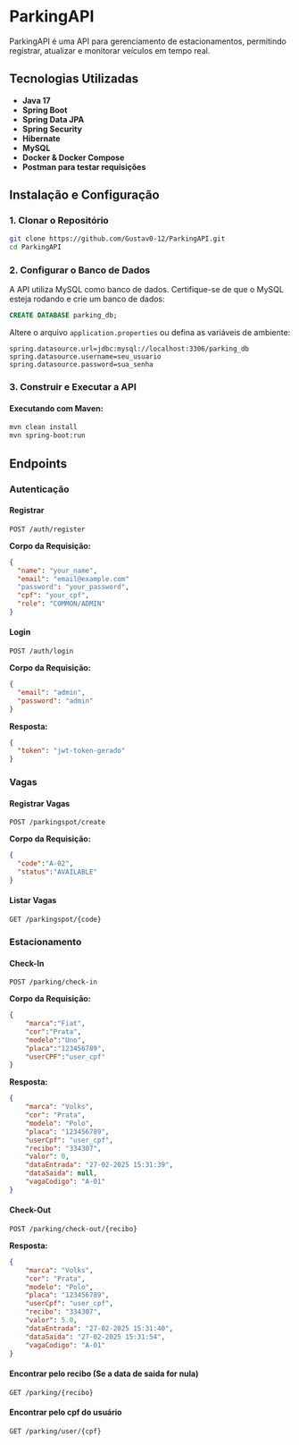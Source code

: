 # ParkingAPI

ParkingAPI é uma API para gerenciamento de estacionamentos, permitindo registrar, atualizar e monitorar veículos em tempo real.

## Tecnologias Utilizadas

- **Java 17**
- **Spring Boot**
- **Spring Data JPA**
- **Spring Security**
- **Hibernate**
- **MySQL**
- **Docker & Docker Compose**
- **Postman para testar requisições**

## Instalação e Configuração

### 1. Clonar o Repositório

```sh
git clone https://github.com/Gustav0-12/ParkingAPI.git
cd ParkingAPI
```

### 2. Configurar o Banco de Dados

A API utiliza MySQL como banco de dados. Certifique-se de que o MySQL esteja rodando e crie um banco de dados:

```sql
CREATE DATABASE parking_db;
```

Altere o arquivo `application.properties` ou defina as variáveis de ambiente:

```properties
spring.datasource.url=jdbc:mysql://localhost:3306/parking_db
spring.datasource.username=seu_usuario
spring.datasource.password=sua_senha
```

### 3. Construir e Executar a API

#### Executando com Maven:

```sh
mvn clean install
mvn spring-boot:run
```

## Endpoints

### Autenticação

#### Registrar
```http
POST /auth/register
```
**Corpo da Requisição:**
```json
{
  "name": "your_name",
  "email": "email@example.com"
  "password": "your_password",
  "cpf": "your_cpf",
  "role": "COMMON/ADMIN"  
}
```

#### Login

```http
POST /auth/login
```

**Corpo da Requisição:**

```json
{
  "email": "admin",
  "password": "admin"
}
```

**Resposta:**

```json
{
  "token": "jwt-token-gerado"
}
```

### Vagas

#### Registrar Vagas

```http
POST /parkingspot/create
```

**Corpo da Requisição:**

```json
{
  "code":"A-02",
  "status":"AVAILABLE"
}
```

#### Listar Vagas

```http
GET /parkingspot/{code}
```

### Estacionamento

#### Check-In

```http
POST /parking/check-in
```

**Corpo da Requisição:**
```json
{
    "marca":"Fiat",
    "cor":"Prata",
    "modelo":"Uno",
    "placa":"123456789",
    "userCPF":"user_cpf"
}
```

**Resposta:**

```json
{
    "marca": "Volks",
    "cor": "Prata",
    "modelo": "Polo",
    "placa": "123456789",
    "userCpf": "user_cpf",
    "recibo": "334307",
    "valor": 0,
    "dataEntrada": "27-02-2025 15:31:39",
    "dataSaida": null,
    "vagaCodigo": "A-01"
}
```

#### Check-Out
```http
POST /parking/check-out/{recibo}
```

**Resposta:**

```json
{
    "marca": "Volks",
    "cor": "Prata",
    "modelo": "Polo",
    "placa": "123456789",
    "userCpf": "user_cpf",
    "recibo": "334307",
    "valor": 5.0,
    "dataEntrada": "27-02-2025 15:31:40",
    "dataSaida": "27-02-2025 15:31:54",
    "vagaCodigo": "A-01"
}
```

#### Encontrar pelo recibo (Se a data de saida for nula)
```http
GET /parking/{recibo}
```

#### Encontrar pelo cpf do usuário
```http
GET /parking/user/{cpf}
```





